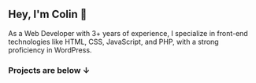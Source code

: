 ## Hey, I'm Colin 👋

As a Web Developer with 3+ years of experience, I specialize in front-end technologies like HTML, CSS, JavaScript, and PHP, with a strong proficiency in WordPress. 
<!--
<code><img height="25" src="https://raw.githubusercontent.com/github/explore/80688e429a7d4ef2fca1e82350fe8e3517d3494d/topics/sass/sass.png" alt="sass"></code>
-->

### Projects are below ↓ 
